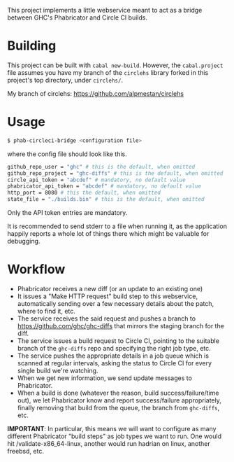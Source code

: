 This project implements a little webservice meant to act as
a bridge between GHC's Phabricator and Circle CI builds.

# Building

This project can be built with `cabal new-build`. However, the
`cabal.project` file assumes you have my branch of the `circlehs`
library forked in this project's top directory, under `circlehs/`.

My branch of circlehs: https://github.com/alpmestan/circlehs

# Usage

``` sh
$ phab-circleci-bridge <configuration file>
```

where the config file should look like this.

``` sh
github_repo_user = "ghc" # this is the default, when omitted
github_repo_project = "ghc-diffs" # this is the default, when omitted
circle_api_token = "abcdef" # mandatory, no default value
phabricator_api_token = "abcdef" # mandatory, no default value
http_port = 8080 # this the default, when omitted
state_file = "./builds.bin" # this is the default, when omitted
```

Only the API token entries are mandatory.

It is recommended to send stderr to a file when running it, as the
application happily reports a whole lot of things there which might be
valuable for debugging.

# Workflow

- Phabricator receives a new diff (or an update to an existing one)
- It issues a "Make HTTP request" build step to this webservice,
  automatically sending over a few necessary details about the
  patch, where to find it, etc.
- The service receives the said request and pushes a branch to
  https://github.com/ghc/ghc-diffs that mirrors the staging
  branch for the diff.
- The service issues a build request to Circle CI, pointing to
  the suitable branch of the `ghc-diffs` repo and specifying the
  right job type, etc.
- The service pushes the appropriate details in a job queue which
  is scanned at regular intervals, asking the status to
  Circle CI for every single build we're watching.
- When we get new information, we send update messages to Phabricator.
- When a build is done (whatever the reason, build
  success/failure/time out), we let Phabricator know and report
  success/failure appropriately, finally removing that build from the
  queue, the branch from `ghc-diffs`, etc.

**IMPORTANT**: In particular, this means we will want to configure as many
different Phabricator "build steps" as job types we want to run. One would
hit /validate-x86_64-linux, another would run hadrian on linux, another freebsd,
etc.

